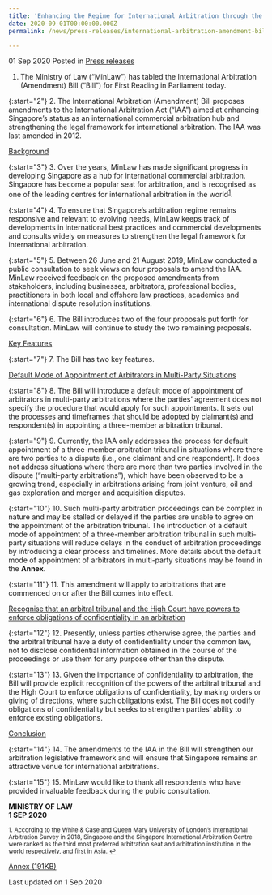 ```yaml
---
title: 'Enhancing the Regime for International Arbitration through the International Arbitration (Amendment) Bill'
date: 2020-09-01T00:00:00.000Z
permalink: /news/press-releases/international-arbitration-amendment-bill/

---
```



01 Sep 2020 Posted in [Press releases](/news/press-releases)

1. 	The Ministry of Law (“MinLaw”) has tabled the International Arbitration (Amendment) Bill (“Bill”) for First Reading in Parliament today. 

{:start="2"}
2. 	The International Arbitration (Amendment) Bill proposes amendments to the International Arbitration Act (“IAA”) aimed at enhancing Singapore’s status as an international commercial arbitration hub and strengthening the legal framework for international arbitration. The IAA was last amended in 2012. 

<u>Background</u>

{:start="3"}
3. 	Over the years, MinLaw has made significant progress in developing Singapore as a hub for international commercial arbitration. Singapore has become a popular seat for arbitration, and is recognised as one of the leading centres for international arbitration in the world<sup><a href="#fn1" id="ref1">1</a></sup>.

{:start="4"}
4. 	To ensure that Singapore’s arbitration regime remains responsive and relevant to evolving needs, MinLaw keeps track of developments in international best practices and commercial developments and consults widely on measures to strengthen the legal framework for international arbitration. 

{:start="5"}
5. 	Between 26 June and 21 August 2019, MinLaw conducted a public consultation to seek views on four proposals to amend the IAA. MinLaw received feedback on the proposed amendments from stakeholders, including businesses, arbitrators, professional bodies, practitioners in both local and offshore law practices, academics and international dispute resolution institutions. 

{:start="6"}
6. 	The Bill introduces two of the four proposals put forth for consultation. MinLaw will continue to study the two remaining proposals.  

<u>Key Features</u>

{:start="7"}
7. 	The Bill has two key features. 

<u>Default Mode of Appointment of Arbitrators in Multi-Party Situations</u>

{:start="8"}
8. 	The Bill will introduce a default mode of appointment of arbitrators in multi-party arbitrations where the parties’ agreement does not specify the procedure that would apply for such appointments. It sets out the processes and timeframes that should be adopted by claimant(s) and respondent(s) in appointing a three-member arbitration tribunal. 

{:start="9"}
9. 	Currently, the IAA only addresses the process for default appointment of a three-member arbitration tribunal in situations where there are two parties to a dispute (i.e., one claimant and one respondent). It does not address situations where there are more than two parties involved in the dispute (“multi-party arbitrations”), which have been observed to be a growing trend, especially in arbitrations arising from joint venture, oil and gas exploration and merger and acquisition disputes. 

{:start="10"}
10.	Such multi-party arbitration proceedings can be complex in nature and may be stalled or delayed if the parties are unable to agree on the appointment of the arbitration tribunal. The introduction of a default mode of appointment of a three-member arbitration tribunal in such multi-party situations will reduce delays in the conduct of arbitration proceedings by introducing a clear process and timelines. More details about the default mode of appointment of arbitrators in multi-party situations may be found in the <b>Annex</b>.

{:start="11"}
11. This amendment will apply to arbitrations that are commenced on or after the Bill comes into effect. 

<u>Recognise that an arbitral tribunal and the High Court have powers to enforce obligations of confidentiality in an arbitration</u>

{:start="12"}
12. Presently, unless parties otherwise agree, the parties and the arbitral tribunal have a duty of confidentiality under the common law, not to disclose confidential information obtained in the course of the proceedings or use them for any purpose other than the dispute. 

{:start="13"}
13. Given the importance of confidentiality to arbitration, the Bill will provide explicit recognition of the powers of the arbitral tribunal and the High Court to enforce obligations of confidentiality, by making orders or giving of directions, where such obligations exist. The Bill does not codify obligations of confidentiality but seeks to strengthen parties’ ability to enforce existing obligations. 

<u>Conclusion</u>

{:start="14"}
14. The amendments to the IAA in the Bill will strengthen our arbitration legislative framework and will ensure that Singapore remains an attractive venue for international arbitrations. 

{:start="15"}
15. MinLaw would like to thank all respondents who have provided invaluable feedback during the public consultation. 

**MINISTRY OF LAW**
<br>**1 SEP 2020**

<p><sup id="fn1">1. According to the White & Case and Queen Mary University of London’s International Arbitration Survey in 2018, Singapore and the Singapore International Arbitration Centre were ranked as the third most preferred arbitration seat and arbitration institution in the world respectively, and first in Asia. <a href="#ref1" title="Jump back to footnote 1 in the text.">↩</a></sup></p>

[Annex (191KB)](/files/news/press-releases/2020/9/Annex.pdf)<br>

<p class="right-side-updated">Last updated on 1 Sep 2020</p>
